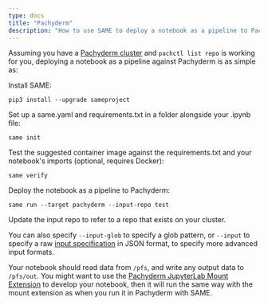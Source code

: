 ```yaml
---
type: docs
title: "Pachyderm"
description: "How to use SAME to deploy a notebook as a pipeline to Pachyderm."
---
```


Assuming you have a [Pachyderm cluster](https://docs.pachyderm.com/2.0.x/deploy-manage/deploy/) and `pachctl list repo` is working for you, deploying a notebook as a pipeline against Pachyderm is as simple as:

Install SAME:
```
pip3 install --upgrade sameproject
```

Set up a same.yaml and requirements.txt in a folder alongside your .ipynb file:
```
same init
```

Test the suggested container image against the requirements.txt and your notebook's imports (optional, requires Docker):
```
same verify
```

Deploy the notebook as a pipeline to Pachyderm:
```
same run --target pachyderm --input-repo test
```

Update the input repo to refer to a repo that exists on your cluster.

You can also specify `--input-glob` to specify a glob pattern, or `--input` to specify a raw [input specification](https://docs.pachyderm.com/latest/reference/pipeline-spec/) in JSON format, to specify more advanced input formats.

Your notebook should read data from `/pfs`, and write any output data to `/pfs/out`. You might want to use the [Pachyderm JupyterLab Mount Extension](https://docs.pachyderm.com/latest/how-tos/jupyterlab-extension/) to develop your notebook, then it will run the same way with the mount extension as when you run it in Pachyderm with SAME.